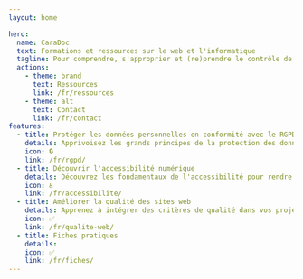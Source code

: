 ```yaml
---
layout: home

hero:
  name: CaraDoc
  text: Formations et ressources sur le web et l'informatique
  tagline: Pour comprendre, s'approprier et (re)prendre le contrôle de sa vie numérique
  actions:
    - theme: brand
      text: Ressources
      link: /fr/ressources
    - theme: alt
      text: Contact
      link: /fr/contact
features:
  - title: Protéger les données personnelles en conformité avec le RGPD
    details: Apprivoisez les grands principes de la protection des données personnelles et du RGPD pour être en conformité dans vos projets web. 
    icon: 🔒
    link: /fr/rgpd/
  - title: Découvrir l'accessibilité numérique
    details: Découvrez les fondamentaux de l'accessibilité pour rendre votre vie numérique plus respectueuse des droits des personnes en situation de handicap.
    icon: ♿️
    link: /fr/accessibilite/
  - title: Améliorer la qualité des sites web
    details: Apprenez à intégrer des critères de qualité dans vos projets web.
    icon: ✅
    link: /fr/qualite-web/
  - title: Fiches pratiques
    details: 
    icon: ✅
    link: /fr/fiches/
---
```


